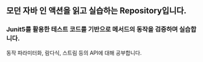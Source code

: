 ## 모던 자바 인 액션을 읽고 실습하는 Repository입니다.

### Junit5를 활용한 테스트 코드를 기반으로 메서드의 동작을 검증하며 실습합니다.

동작 파라미터화, 람다식, 스트림 등의 API에 대해 공부합니다.
